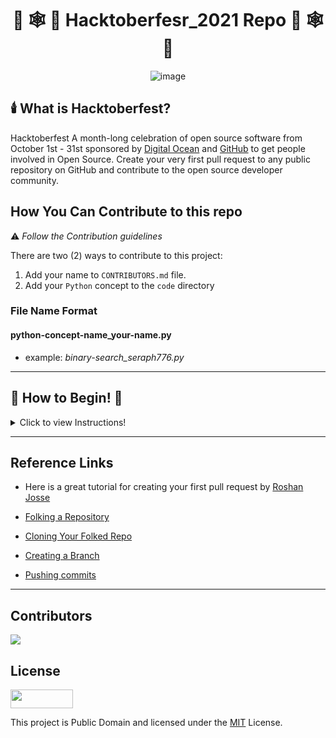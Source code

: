 
<div align="center">

# 👻  🕸 🎃 Hacktoberfesr_2021 Repo 🎃 🕸 👻

 ![image](https://user-images.githubusercontent.com/72005563/137847902-e9d88738-bf5f-48a0-bb2f-3d74869c754f.png)
 
</div>



## 🕯️ What is Hacktoberfest?
Hacktoberfest A month-long celebration of open source software from October 1st - 31st sponsored by [Digital Ocean](https://hacktoberfest.digitalocean.com) and [GitHub](https://github.blog/2017-09-27-celebrate-open-source-this-october-with-hacktoberfest/) to get people involved in Open Source. Create your very first pull request to any public repository on GitHub and contribute to the open source developer community. 

## How You Can Contribute to this repo  
 ⚠️ _Follow the Contribution guidelines_

There are two (2) ways to contribute to this project:

 1. Add your name to `CONTRIBUTORS.md` file.
 2. Add your `Python` concept to the `code` directory
  
### File Name Format

#### python-concept-name_your-name.py
- example: _binary-search_seraph776.py_


---
## 🍄 How to Begin! 🍄

<details>
  <summary>Click to view Instructions!</summary>

#### 1. Folk this Repo. This will create a copy of this repository in your account.

#### 2. Clone this repository and Navigate to the folder in your shell:    
  
```
git clone git clone https://github.com/{username}/Hacktoberfest_2021.git
cd Hacktoberfest_2021  
```

  
#### 3. Make your Contributions 
- Add your name to `CONTRIBUTORS.md` file
- Add a small `Python` project/script of your choice  
  
#### 4. Create a branch, use whatever name you like. 

```
git checkout -b <branch-name>
```
  
#### 5. Add your files or changes to staging area:
    
```
git add .
```
#### 6. Add a commit message
  
```
git commit -m "Your commit message"
```

#### 7. Push the branch to GitHub

```
git push -u origin <branch-name>
```

  
# Open a Pull Request
1. Go to your repository on GitHub, you'll see a `Compare & pull request` button. Click on that button. Then submit your pull request as follows:
   -  From the `Pull requests` tab, click **New pull request**
   -  In the `base:` drop-down menu, make sure the "master" branch is selected
   -  In the `compare:` drop-down menu, select `<your-branch-name>`
2. When you've selected your branch, enter a title for your pull request.
3. The next field allows you to provide a description of the changes you made.
4. Click **Create pull request**

### Congratulations! 
🤩 You just completed the standard fork _-> clone -> edit ->_ pull request workflow that you'll encounter often as a contributor!

</details>
  
---

## Reference Links
- Here is a great tutorial for creating your first pull request by [Roshan Josse](https://github.com/firstcontributions/first-contributions)

- [Folking a Repository](https://docs.github.com/en/get-started/quickstart/fork-a-repo#forking-a-repository)
- [Cloning Your Folked Repo](https://docs.github.com/en/get-started/quickstart/fork-a-repo#cloning-your-forked-repository)
- [Creating a Branch](https://docs.github.com/en/desktop/contributing-and-collaborating-using-github-desktop/making-changes-in-a-branch/managing-branches#creating-a-branch)
- [Pushing commits](https://docs.github.com/en/get-started/using-git/pushing-commits-to-a-remote-repository)

---
  
## Contributors
<a href = "https://github.com/seraph776/Hacktoberfest_2021/graphs/contributors">
<img src = "https://contrib.rocks/image?repo=seraph776/Hacktoberfest_2021"/>
</a>
 
  
  
## License  
<a href="https://creativecommons.org/publicdomain/zero/1.0/"><img src="https://upload.wikimedia.org/wikipedia/commons/thumb/8/84/Public_Domain_Mark_button.svg/1280px-Public_Domain_Mark_button.svg.png" height="30" width="100"></a>
  
  
This project is Public Domain and licensed under the [MIT](https://github.com/seraph776/Hacktoberfest_2021/blob/main/LICENSE) License.


